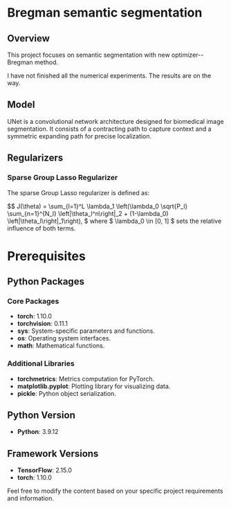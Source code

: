 # Bregman semantic segmentation
## Overview
This project focuses on semantic segmentation with new optimizer--Bregman method.

I have not finished all the numerical experiments. The results are on the way.

## Model

UNet is a convolutional network architecture designed for biomedical image segmentation. It consists of a contracting path to capture context and a symmetric expanding path for precise localization.

## Regularizers

### Sparse Group Lasso Regularizer

The sparse Group Lasso regularizer is defined as:

$$
J(\theta) = \sum_{l=1}^L \lambda_1 \left(\lambda_0 \sqrt{P_l} \sum_{n=1}^{N_l} \left\|\theta_l^n\right\|_2 + (1-\lambda_0) \left\|\theta_l\right\|_1\right),
$
where $ \lambda_0 \in [0, 1] 
$ sets the relative influence of both terms.



# Prerequisites

## Python Packages

### Core Packages

- **torch**: 1.10.0
- **torchvision**: 0.11.1
- **sys**: System-specific parameters and functions.
- **os**: Operating system interfaces.
- **math**: Mathematical functions.


### Additional Libraries

- **torchmetrics**: Metrics computation for PyTorch.
- **matplotlib.pyplot**: Plotting library for visualizing data.
- **pickle**: Python object serialization.

## Python Version

- **Python**: 3.9.12

## Framework Versions

- **TensorFlow**: 2.15.0
- **torch**: 1.10.0





Feel free to modify the content based on your specific project requirements and information.
